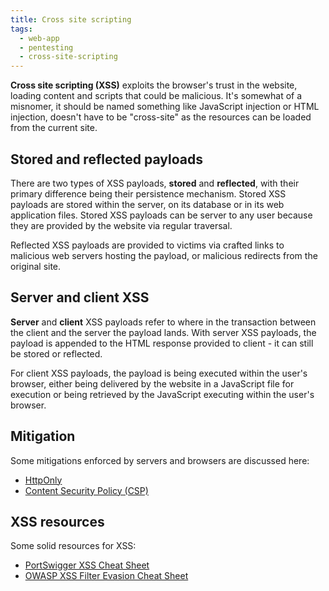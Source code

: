 ```yaml
---
title: Cross site scripting
tags:
  - web-app
  - pentesting
  - cross-site-scripting
---
```


**Cross site scripting (XSS)** exploits the browser's trust in the website, loading content and scripts that could be malicious. It's somewhat of a misnomer, it should be named something like JavaScript injection or HTML injection, doesn't have to be "cross-site" as the resources can be loaded from the current site.

## Stored and reflected payloads

There are two types of XSS payloads, **stored** and **reflected**, with their primary difference being their persistence mechanism. Stored XSS payloads are stored within the server, on its database or in its web application files. Stored XSS payloads can be server to any user because they are provided by the website via regular traversal.

Reflected XSS payloads are provided to victims via crafted links to malicious web servers hosting the payload, or malicious redirects from the original site.

## Server and client XSS

**Server** and **client** XSS payloads refer to where in the transaction between the client and the server the payload lands. With server XSS payloads, the payload is appended to the HTML response provided to client - it can still be stored or reflected.

For client XSS payloads, the payload is being executed within the user's browser, either being delivered by the website in a JavaScript file for execution or being retrieved by the JavaScript executing within the user's browser.

## Mitigation

Some mitigations enforced by servers and browsers are discussed here:

- [HttpOnly](xss-mitigations.md)
- [Content Security Policy (CSP)](xss-mitigations.md)

## XSS resources

Some solid resources for XSS:

- [PortSwigger XSS Cheat Sheet](https://portswigger.net/web-security/cross-site-scripting/cheat-sheet#no-parentheses-using-template-strings)
- [OWASP XSS Filter Evasion Cheat Sheet](https://cheatsheetseries.owasp.org/cheatsheets/XSS_Filter_Evasion_Cheat_Sheet.html)
